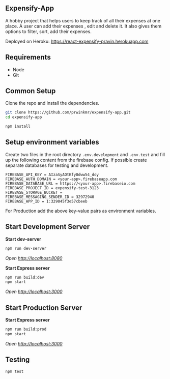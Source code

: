## Expensify-App
A hobby project that helps users to keep track of all their expenses at one place. A user can add their expenses , edit and delete it. It also gives them options to filter, sort, add their expenses.

Deployed on Heroku: https://react-expensify-pravin.herokuapp.com


## Requirements
* Node
* Git

## Common Setup
Clone the repo and install the dependencies.
```bash
git clone https://github.com/prwinkmr/expensify-app.git
cd expensify-app
```
```bash
npm install
```
## Setup environment variables
Create two files in the root directory ```.env.development``` and ```.env.test```  and fill up the following content from the firebase config. If possible create separate databases for testing and development. 
```
FIREBASE_API_KEY = AIzaSyAOtKfy8dww54_doy
FIREBASE_AUTH_DOMAIN = <your-app>.firebaseapp.com
FIREBASE_DATABASE_URL = https://<your-app>.firebaseio.com
FIREBASE_PROJECT_ID = expensify-test-3123
FIREBASE_STORAGE_BUCKET = 
FIREBASE_MESSAGING_SENDER_ID = 32972940
FIREBASE_APP_ID = 1:329045f3e57cbeeb
```
For Production add the above key-value pairs as environment variables.

## Start Development Server
**Start dev-server**
```bash
npm run dev-server
```
*Open [http://localhost:8080](http://localhost:8080)*

**Start Express server**
```bash
npm run build:dev
npm start
```
*Open [http://localhost:3000](http://localhost:3000)*

## Start Production Server
**Start Express server**
```bash
npm run build:prod
npm start
```
*Open [http://localhost:3000](http://localhost:3000)*

## Testing
```bash
npm test
```

